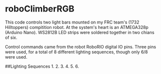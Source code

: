 # roboClimberRGB

This code controls two light bars mounted on my FRC team's (1732 Hilltoppers) compitition robot.
At the system's heart is an ATMEGA328p (Arduino Nano). WS2812B LED strips were soldered together in two chians of six.

Control commands came from the robot RoboRIO digital IO pins. Three pins were used, for a total of 8 different lighting sequences, though only 6/8 were used. 

##Lighting Sequences
1. 
2. 
3.
4. 
5.
6.
